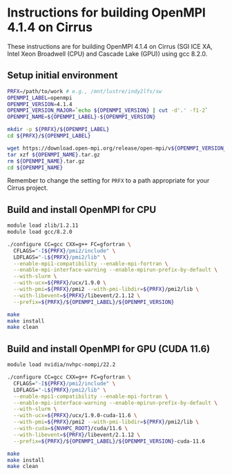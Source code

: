 Instructions for building OpenMPI 4.1.4 on Cirrus
=================================================

These instructions are for building OpenMPI 4.1.4 on Cirrus (SGI ICE XA, Intel Xeon Broadwell (CPU) and Cascade Lake (GPU)) using gcc 8.2.0.


Setup initial environment
-------------------------

```bash
PRFX=/path/to/work # e.g., /mnt/lustre/indy2lfs/sw
OPENMPI_LABEL=openmpi
OPENMPI_VERSION=4.1.4
OPENMPI_VERSION_MAJOR=`echo ${OPENMPI_VERSION} | cut -d'.' -f1-2`
OPENMPI_NAME=${OPENMPI_LABEL}-${OPENMPI_VERSION}

mkdir -p ${PRFX}/${OPENMPI_LABEL}
cd ${PRFX}/${OPENMPI_LABEL}

wget https://download.open-mpi.org/release/open-mpi/v${OPENMPI_VERSION_MAJOR}/${OPENMPI_NAME}.tar.gz
tar xzf ${OPENMPI_NAME}.tar.gz
rm ${OPENMPI_NAME}.tar.gz
cd ${OPENMPI_NAME}
```

Remember to change the setting for `PRFX` to a path appropriate for your Cirrus project.


Build and install OpenMPI for CPU
---------------------------------

```bash
module load zlib/1.2.11
module load gcc/8.2.0

./configure CC=gcc CXX=g++ FC=gfortran \
  CFLAGS="-I${PRFX}/pmi2/include" \
  LDFLAGS="-L${PRFX}/pmi2/lib" \
  --enable-mpi1-compatibility --enable-mpi-fortran \
  --enable-mpi-interface-warning --enable-mpirun-prefix-by-default \
  --with-slurm \
  --with-ucx=${PRFX}/ucx/1.9.0 \
  --with-pmi=${PRFX}/pmi2 --with-pmi-libdir=${PRFX}/pmi2/lib \
  --with-libevent=${PRFX}/libevent/2.1.12 \
  --prefix=${PRFX}/${OPENMPI_LABEL}/${OPENMPI_VERSION}

make
make install
make clean
```


Build and install OpenMPI for GPU (CUDA 11.6)
---------------------------------------------

```bash
module load nvidia/nvhpc-nompi/22.2

./configure CC=gcc CXX=g++ FC=gfortran \
  CFLAGS="-I${PRFX}/pmi2/include" \
  LDFLAGS="-L${PRFX}/pmi2/lib" \
  --enable-mpi1-compatibility --enable-mpi-fortran \
  --enable-mpi-interface-warning --enable-mpirun-prefix-by-default \
  --with-slurm \
  --with-ucx=${PRFX}/ucx/1.9.0-cuda-11.6 \
  --with-pmi=${PRFX}/pmi2 --with-pmi-libdir=${PRFX}/pmi2/lib \
  --with-cuda=${NVHPC_ROOT}/cuda/11.6 \
  --with-libevent=${PRFX}/libevent/2.1.12 \
  --prefix=${PRFX}/${OPENMPI_LABEL}/${OPENMPI_VERSION}-cuda-11.6

make
make install
make clean
```